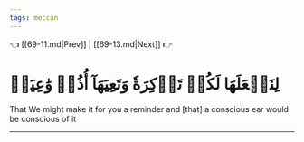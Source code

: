 ```yaml
---
tags: meccan
---
```


👈 [[69-11.md|Prev]] | [[69-13.md|Next]] 👉

# لِنَجۡعَلَهَا لَكُمۡ تَذۡكِرَةٗ وَتَعِيَهَآ أُذُنٞ وَٰعِيَةٞ

That We might make it for you a reminder and [that] a conscious ear would be conscious of it

---

